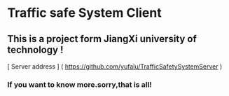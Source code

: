 # Traffic safe System Client

## This is a project form JiangXi university of technology ! 

[ Server address ] ( https://github.com/yufalu/TrafficSafetySystemServer )

### If you want to know more.sorry,that is all!